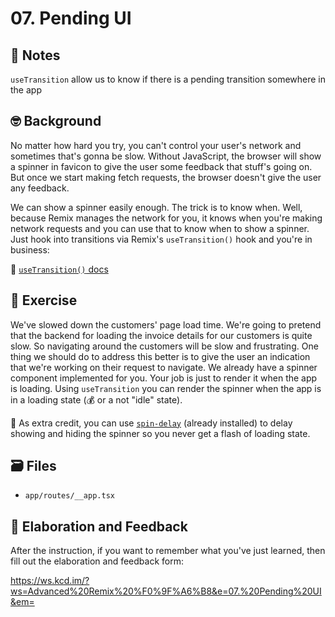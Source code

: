 # 07. Pending UI

## 📝 Notes

`useTransition` allow us to know if there is a pending transition somewhere in
the app

## 🤓 Background

No matter how hard you try, you can't control your user's network and sometimes
that's gonna be slow. Without JavaScript, the browser will show a spinner in
favicon to give the user some feedback that stuff's going on. But once we start
making fetch requests, the browser doesn't give the user any feedback.

We can show a spinner easily enough. The trick is to know when. Well, because
Remix manages the network for you, it knows when you're making network requests
and you can use that to know when to show a spinner. Just hook into transitions
via Remix's `useTransition()` hook and you're in business:

📜
[`useTransition()` docs](https://remix.run/docs/en/v1/api/remix#usetransition)

## 💪 Exercise

We've slowed down the customers' page load time. We're going to pretend that the
backend for loading the invoice details for our customers is quite slow. So
navigating around the customers will be slow and frustrating. One thing we
should do to address this better is to give the user an indication that we're
working on their request to navigate. We already have a spinner component
implemented for you. Your job is just to render it when the app is loading.
Using `useTransition` you can render the spinner when the app is in a loading
state (💰 or a not "idle" state).

💯 As extra credit, you can use [`spin-delay`](https://npm.im/spin-delay)
(already installed) to delay showing and hiding the spinner so you never get a
flash of loading state.

## 🗃 Files

- `app/routes/__app.tsx`

## 🦉 Elaboration and Feedback

After the instruction, if you want to remember what you've just learned, then
fill out the elaboration and feedback form:

https://ws.kcd.im/?ws=Advanced%20Remix%20%F0%9F%A6%B8&e=07.%20Pending%20UI&em=
